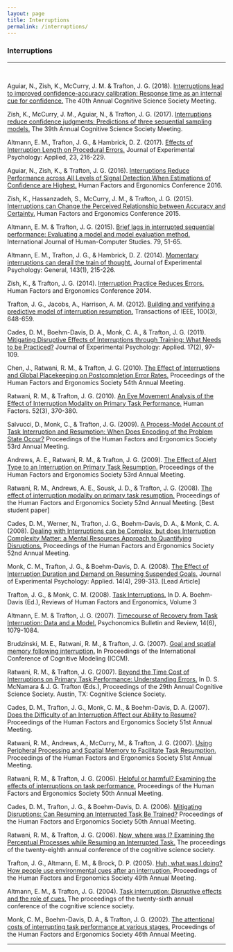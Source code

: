 ```yaml
---
layout: page
title: Interruptions
permalink: /interruptions/
---
```

<h3>Interruptions</h3>
<hr><br>
<p>Aguiar, N., Zish, K., McCurry, J. M. &amp; Trafton, J. G. (2018). <a href="/papers/Interruptions Lead to Improved Confidence-Accuracy Calibration_ Response Time as an Internal Cue for Confidence.pdf" target="_blank">Interruptions lead to improved confidence-accuracy calibration: Response time as an internal cue for confidence.</a> The 40th Annual Cognitive Science Society Meeting.</p>
<p>Zish, K., McCurry, J. M., Aguiar, N., &amp; Trafton, J. G. (2017). <a href="/papers/0c8ecd8b566c720b55d292ee8f25c5e860c2.pdf" target="_blank">Interruptions reduce confidence judgments: Predictions of three sequential sampling models.</a> The 39th Annual Cognitive Science Society Meeting.</p>
<p>Altmann, E. M., Trafton, J. G., &amp; Hambrick, D. Z. (2017). <a href="/papers/AltmannTraftonHambrickJEPA.pdf" target="_blank">Effects of Interruption Length on Procedural Errors.</a> Journal of Experimental Psychology: Applied, 23, 216-229.</p>
<p>Aguiar, N., Zish, K., &amp; Trafton, J. G. (2016). <a href="/papers/InterruptionsReducePerformance.pdf" target="_blank">Interruptions Reduce Performance across All Levels of Signal Detection When Estimations of Confidence are Highest.</a> Human Factors and Ergonomics Conference 2016.</p>
<p>Zish, K., Hassanzadeh, S., McCurry, J. M., &amp; Trafton, J. G. (2015). <a href="/papers/zish2015.pdf" target="_blank">Interruptions can Change the Perceived Relationship between Accuracy and Certainty.</a> Human Factors and Ergonomics Conference 2015.</p>
<p>Altmann, E. M. &amp; Trafton, J. G. (2015). <a href="https://www.nrl.navy.mil/itd/aic/sites/www.nrl.navy.mil.itd.aic/files/pdfs/Trafton%202015%20Journal%20Human%20Computer%20Studies.pdf" target="_blank">Brief lags in interrupted sequential performance: Evaluating a model and model evaluation method.</a> International Journal of Human-Computer Studies. 79, 51-65.</p>
<p>Altmann, E. M., Trafton, J. G., &amp; Hambrick, D. Z. (2014). <a href="https://pdfs.semanticscholar.org/1003/ca00fe7e242992493e2221c670d9e403ab68.pdf" target="_blank">Momentary interruptions can derail the train of thought.</a> Journal of Experimental Psychology: General, 143(1), 215-226.</p>
<p>Zish, K., &amp; Trafton, J. G. (2014). <a href="https://apps.dtic.mil/dtic/tr/fulltext/u2/a619257.pdf" target="_blank">Interruption Practice Reduces Errors.</a> Human Factors and Ergonomics Conference 2014.</p>
<p>Trafton, J. G., Jacobs, A., Harrison, A. M. (2012). <a href="/papers/building a model 2012.pdf" target="_blank">Building and verifying a predictive model of interruption resumption.</a> Transactions of IEEE, 100(3), 648-659.</p>
<p>Cades, D. M., Boehm-Davis, D. A., Monk, C. A., &amp; Trafton, J. G. (2011). <a href="https://www.apa.org/pubs/journals/features/xap-17-2-97.pdf" target="_blank">Mitigating Disruptive Effects of Interruptions through Training: What Needs to be Practiced?</a> Journal of Experimental Psychology: Applied. 17(2), 97-109.</p>
<p>Chen, J., Ratwani, R. M., &amp; Trafton, J. G. (2010). <a href="https://www.nrl.navy.mil/itd/aic/sites/www.nrl.navy.mil.itd.aic/files/pdfs/chen.pdf" target="_blank">The Effect of Interruptions and Global Placekeeping on Postcompletion Error Rates.</a> Proceedings of the Human Factors and Ergonomics Society 54th Annual Meeting.</p>
<p>Ratwani, R. M., &amp; Trafton, J. G. (2010). <a href="http://citeseerx.ist.psu.edu/viewdoc/download?doi=10.1.1.140.6743&rep=rep1&type=pdf" target="_blank">An Eye Movement Analysis of the Effect of Interruption Modality on Primary Task Performance.</a> Human Factors. 52(3), 370-380.</p>
<p>Salvucci, D., Monk, C., &amp; Trafton, J. G. (2009). <a href="http://citeseerx.ist.psu.edu/viewdoc/download;jsessionid=CFB6853DEF120D4F91C308C29EED0C1F?doi=10.1.1.151.2565&rep=rep1&type=pdf" target="_blank">A Process-Model Account of Task Interruption and Resumption: When Does Encoding of the Problem State Occur?</a> Proceedings of the Human Factors and Ergonomics Society 53rd Annual Meeting.</p>
<p>Andrews, A. E., Ratwani, R. M., &amp; Trafton, J. G. (2009). <a href="https://interruptions.net/literature/Andrews-HFES09.pdf" target="_blank">The Effect of Alert Type to an Interruption on Primary Task Resumption.</a> Proceedings of the Human Factors and Ergonomics Society 53rd Annual Meeting.</p>
<p>Ratwani, R. M., Andrews, A. E., Sousk, J. D., &amp; Trafton, J. G. (2008). <a href="http://citeseerx.ist.psu.edu/viewdoc/download?doi=10.1.1.140.6743&rep=rep1&type=pdf" target="_blank">The effect of interruption modality on primary task resumption.</a> Proceedings of the Human Factors and Ergonomics Society 52nd Annual Meeting. [Best student paper]</p>
<p>Cades, D. M., Werner, N., Trafton, J. G., Boehm-Davis, D. A., &amp; Monk, C. A. (2008). <a href="https://www.researchgate.net/publication/228358708_Dealing_with_Interruptions_can_be_Complex_but_does_Interruption_Complexity_Matter_A_Mental_Resources_Approach_to_Quantifying_Disruptions" target="_blank">Dealing with Interruptions can be Complex, but does Interruption Complexity Matter: a Mental Resources Approach to Quantifying Disruptions.</a> Proceedings of the Human Factors and Ergonomics Society 52nd Annual Meeting.</p>
<p>Monk, C. M., Trafton, J. G., &amp; Boehm-Davis, D. A. (2008). <a href="https://pdfs.semanticscholar.org/a669/7af8649cb3c5683f31aa58202d1c6c04def2.pdf" target="_blank">The Effect of Interruption Duration and Demand on Resuming Suspended Goals.</a> Journal of Experimental Psychology: Applied. 14(4), 299-313. [Lead Article]</p>
<p>Trafton, J. G., &amp; Monk, C. M. (2008). <a href="/papers/Trafton-Reviews_HFE-3.pdf" target="_blank">Task Interruptions.</a> In D. A. Boehm-Davis (Ed.), Reviews of Human Factors and Ergonomics, Volume 3</p>
<p>Altmann, E. M. &amp; Trafton, J. G. (2007). <a href="https://link.springer.com/content/pdf/10.3758%2FBF03193094.pdf" target="_blank">Timecourse of Recovery from Task Interruption: Data and a Model.</a> Psychonomics Bulletin and Review, 14(6), 1079-1084.</p>
<p>Brudzinski, M. E., Ratwani, R. M., &amp; Trafton, J. G. (2007). <a href="https://apps.dtic.mil/dtic/tr/fulltext/u2/a480060.pdf" target="_blank">Goal and spatial memory following interruption.</a> In Proceedings of the International Conference of Cognitive Modeling (ICCM).</p>
<p>Ratwani, R. M., &amp; Trafton, J. G. (2007). <a href="https://escholarship.org/uc/item/9fn1k02r" target="_blank">Beyond the Time Cost of Interruptions on Primary Task Performance: Understanding Errors.</a> In D. S. McNamara &amp; J. G. Trafton (Eds.), Proceedings of the 29th Annual Cognitive Science Society. Austin, TX: Cognitive Science Society.</p>
<p>Cades, D. M., Trafton, J. G., Monk, C. M., &amp; Boehm-Davis, D. A. (2007). <a href="https://www.researchgate.net/publication/251604373_Does_the_Difficulty_of_an_Interruption_Affect_our_Ability_to_Resume" target="_blank">Does the Difficulty of an Interruption Affect our Ability to Resume?</a> Proceedings of the Human Factors and Ergonomics Society 51st Annual Meeting.</p>
<p>Ratwani, R. M., Andrews, A., McCurry, M., &amp; Trafton, J. G. (2007). <a href="https://interruptions.net/literature/Ratwani-HFES07.pdf" target="_blank">Using Peripheral Processing and Spatial Memory to Facilitate Task Resumption.</a> Proceedings of the Human Factors and Ergonomics Society 51st Annual Meeting.</p>
<p>Ratwani, R. M., &amp; Trafton, J. G. (2006). <a href="https://interruptions.net/literature/Ratwani-HFES06.pdf" target="_blank">Helpful or harmful? Examining the effects of interruptions on task performance.</a> Proceedings of the Human Factors and Ergonomics Society 50th Annual Meeting.</p>
<p>Cades, D. M., Trafton, J. G., &amp; Boehm-Davis, D. A. (2006). <a href="https://interruptions.net/literature/Cades-HFES06.pdf" target="_blank">Mitigating Disruptions: Can Resuming an Interrupted Task Be Trained?</a> Proceedings of the Human Factors and Ergonomics Society 50th Annual Meeting.</p>
<p>Ratwani, R. M., &amp; Trafton, J. G. (2006). <a href="https://apps.dtic.mil/dtic/tr/fulltext/u2/a479982.pdf" target="_blank">Now, where was I? Examining the Perceptual Processes while Resuming an Interrupted Task.</a> The proceedings of the twenty-eighth annual conference of the cognitive science society.</p>
<p>Trafton, J. G., Altmann, E. M., &amp; Brock, D. P. (2005). <a href="https://www.nrl.navy.mil/itd/aic/sites/www.nrl.navy.mil.itd.aic/files/pdfs/trafton.hfes05_0.pdf" target="_blank">Huh, what was I doing? How people use environmental cues after an interruption.</a> Proceedings of the Human Factors and Ergonomics Society 49th Annual Meeting.</p>
<p>Altmann, E. M., &amp; Trafton, J. G. (2004). <a href="http://citeseerx.ist.psu.edu/viewdoc/download?doi=10.1.1.304.9241&rep=rep1&type=pdf" target="_blank">Task interruption: Disruptive effects and the role of cues.</a> The proceedings of the twenty-sixth annual conference of the cognitive science society.</p>
<p>Monk, C. M., Boehm-Davis, D. A., &amp; Trafton, J. G. (2002). <a href="http://citeseerx.ist.psu.edu/viewdoc/download?doi=10.1.1.78.7631&rep=rep1&type=pdf" target="_blank">The attentional costs of interrupting task performance at various stages.</a> Proceedings of the Human Factors and Ergonomics Society 46th Annual Meeting.</p>
<hr>